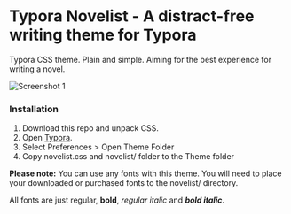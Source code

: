 # Typora Novelist - A distract-free writing theme for Typora

Typora CSS theme. Plain and simple. Aiming for the best experience for writing a novel.

![Screenshot 1](https://i.imgur.com/SM8mcT2.png "Screenshot")

### Installation

1. Download this repo and unpack CSS.
2. Open [Typora](http://typora.io).
3. Select Preferences > Open Theme Folder
4. Copy novelist.css and novelist/ folder to the Theme folder

**Please note:** You can use any fonts with this theme. You will need to place your downloaded or purchased fonts to the novelist/ directory.

All fonts are just regular, **bold**, *regular italic* and ***bold italic***.
